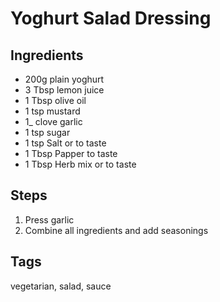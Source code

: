 # Yoghurt Salad Dressing

## Ingredients

* 200g plain yoghurt 
* 3 Tbsp lemon juice
* 1 Tbsp olive oil
* 1 tsp mustard 
* 1_ clove garlic
* 1 tsp sugar 
* 1 tsp Salt or to taste
* 1 Tbsp Papper to taste
* 1 Tbsp Herb mix or to taste

## Steps 

1. Press garlic
2. Combine all ingredients and add seasonings

## Tags
vegetarian, salad, sauce
